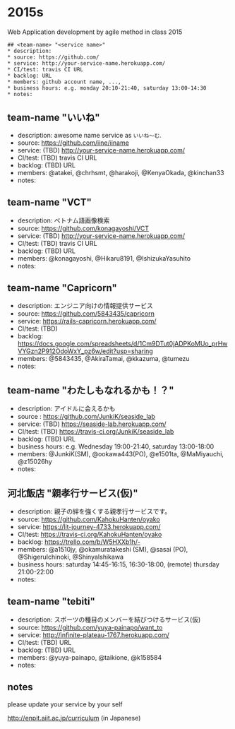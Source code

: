 2015s
=====
Web Application development by agile method in class 2015

```
## <team-name> "<service name>"
* description:
* source: https://github.com/
* service: http://your-service-name.herokuapp.com/
* CI/test: travis CI URL
* backlog: URL
* members: github account name, ...,
* business hours: e.g. monday 20:10-21:40, saturday 13:00-14:30
* notes:
```

## team-name "いいね"
* description: awesome name service as `いいね〜む`.
* source: https://github.com/iine/iiname
* service: (TBD) http://your-service-name.herokuapp.com/
* CI/test: (TBD) travis CI URL
* backlog: (TBD) URL
* members: @atakei, @chrhsmt, @harakoji, @KenyaOkada, @kinchan33
* notes:

## team-name "VCT"
* description: ベトナム語画像検索
* source: https://github.com/konagayoshi/VCT
* service: (TBD) http://your-service-name.herokuapp.com/
* CI/test: (TBD) travis CI URL
* backlog: (TBD) URL
* members: @konagayoshi, @Hikaru8191, @IshizukaYasuhito
* notes:

## team-name "Capricorn"
* description: エンジニア向けの情報提供サービス
* source: https://github.com/5843435/capricorn
* service: https://rails-capricorn.herokuapp.com/
* CI/test: (TBD)
* backlog: https://docs.google.com/spreadsheets/d/1Cm9DTut0jADPKoMUo_prHwVYGzn2P912OdoWxY_pz6w/edit?usp=sharing
* members: @5843435, @AkiraTamai, @kkazuma, @tumezu
* notes:

## team-name "わたしもなれるかも！？"
* description: アイドルに会えるかも
* source : https://github.com/JunkiK/seaside_lab
* service: (TBD) https://seaside-lab.herokuapp.com/
* CI/test: (TBD) https://travis-ci.org/JunkiK/seaside_lab
* backlog: (TBD) URL
* business hours: e.g. Wednesday 19:00-21:40, saturday 13:00-18:00
* members: @JunkiK(SM), @ookawa443(PO), @e1501ta, @MaMiyauchi, @z15026hy
* notes:

## 河北飯店 "親孝行サービス(仮)"
* description: 親子の絆を強くする親孝行サービスです。
* source: https://github.com/KahokuHanten/oyako
* service: https://lit-journey-4733.herokuapp.com/
* CI/test: https://travis-ci.org/KahokuHanten/oyako
* backlog: https://trello.com/b/W5HXXb1h/-
* members: @a1510jy, @okamuratakeshi (SM), @sasai (PO), @ShigeruIchinoki, @ShinyaIshikawa
* business hours: saturday 14:45-16:15, 16:30-18:00, (remote) thursday 21:00-22:00
* notes:

## team-name "tebiti"
* description: スポーツの種目のメンバーを結びつけるサービス(仮)
* source: https://github.com/yuya-painapo/want_to
* service: http://infinite-plateau-1767.herokuapp.com/
* CI/test: (TBD) URL
* backlog: (TBD) URL
* members: @yuya-painapo, @taikione, @k158584
* notes:




## notes
please update your service by your self

http://enpit.aiit.ac.jp/curriculum (in Japanese)
